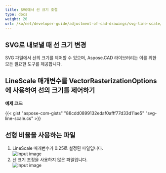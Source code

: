 ```yaml
---
title: SVG에서 선 크기 조절
type: docs
weight: 20
url: /ko/net/developer-guide/adjustment-of-cad-drawings/svg-line-scale/
---
```



## **SVG로 내보낼 때 선 크기 변경**

SVG 파일에서 선의 크기를 제어할 수 있으며, Aspose.CAD 라이브러리는 이를 위한 모든 필요한 도구를 제공합니다.

## **LineScale 매개변수를 VectorRasterizationOptions에 사용하여 선의 크기를 제어하기**

**예제 코드:**

{{< gist "aspose-com-gists" "88cdd0899132edaf0afff77d33d11ae5" "svg-line-scale.cs" >}}


## 선형 비율을 사용하는 파일
1. LineScale 매개변수가 0.25로 설정된 파일입니다.<br>
![Input image](/_assets/guide/svg/line_scale_0.25.png)<br>
1. 선 크기 조정을 사용하지 않은 파일입니다.<br>
![Input image](/_assets/guide/svg/basic_options.png)<br>
